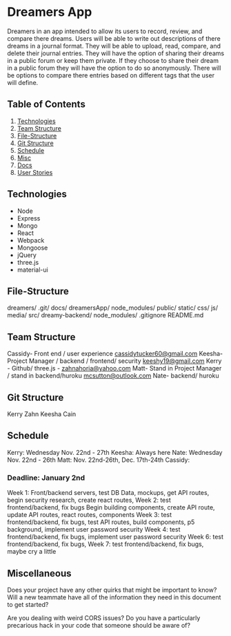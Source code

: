 # Dreamers App

  Dreamers in an app intended to allow its users to record, review, and compare there dreams.  Users will be able to write out descriptions of there dreams in a journal format.  They will be able to upload, read, compare, and delete their journal entries.  They will have the option of sharing their dreams in a public forum or keep them private.  If they choose to share their dream in a public forum they will have the option to do so anonymously. There will be options to compare there entries based on different tags that the user will define.

  ## Table of Contents

1. [Technologies](#Technologies)
2. [Team Structure](#Team)
3. [File-Structure](#File-Structure)
4. [Git Structure](#Git)
5. [Schedule](#Schedule)
6. [Misc](#Misc)
7. [Docs](./docs/databaseSpec.md)
8. [User Stories](./docs/userStories.md)

## <a name="Technologies"></a>Technologies
- Node
- Express
- Mongo
- React
- Webpack
- Mongoose
- jQuery
- three.js
- material-ui

## <a name="File-Structure"></a>File-Structure
dreamers/
  .git/
  docs/
  dreamersApp/
    node_modules/
    public/
      static/
        css/
        js/
        media/
    src/
  dreamy-backend/
    node_modules/
  .gitignore
  README.md

## <a name="Team"></a>Team Structure
Cassidy- Front end / user experience  cassidytucker60@gmail.com
Keesha- Project Manager / backend / frontend/ security keeshy19@gmail.com
Kerry - Github/ three.js - zahnahoria@yahoo.com
Matt- Stand in Project Manager / stand in backend/huroku mcsutton@outlook.com
Nate- backend/ huroku  

## <a name="Git"></a>Git Structure

Kerry Zahn
Keesha Cain

## <a name="Schedule"></a>Schedule
Kerry: Wednesday Nov. 22nd - 27th
Keesha: Always here
Nate: Wednesday Nov. 22nd - 26th
Matt: Nov. 22nd-26th, Dec. 17th-24th
Cassidy:
### Deadline: January 2nd

Week 1: Front/backend servers, test DB Data, mockups, get API routes, begin security research, create react routes,
Week 2: test frontend/backend, fix bugs Begin building components, create API route, update API routes, react routes, components
Week 3: test frontend/backend, fix bugs, test API routes, build components, p5 background, implement user password security
Week 4: test frontend/backend, fix bugs, implement user password security
Week 6: test frontend/backend, fix bugs,
Week 7: test frontend/backend, fix bugs, maybe cry a little


## <a name="Misc"></a>Miscellaneous

Does your project have any other quirks that might be important to know? Will
a new teammate have all of the information they need in this document to get
started?

Are you dealing with weird CORS issues? Do you have a particularly precarious
hack in your code that someone should be aware of?
